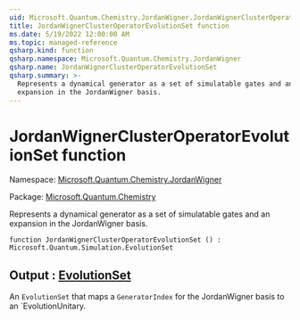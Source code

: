 ```yaml
---
uid: Microsoft.Quantum.Chemistry.JordanWigner.JordanWignerClusterOperatorEvolutionSet
title: JordanWignerClusterOperatorEvolutionSet function
ms.date: 5/19/2022 12:00:00 AM
ms.topic: managed-reference
qsharp.kind: function
qsharp.namespace: Microsoft.Quantum.Chemistry.JordanWigner
qsharp.name: JordanWignerClusterOperatorEvolutionSet
qsharp.summary: >-
  Represents a dynamical generator as a set of simulatable gates and an
  expansion in the JordanWigner basis.
---
```


# JordanWignerClusterOperatorEvolutionSet function

Namespace: [Microsoft.Quantum.Chemistry.JordanWigner](xref:Microsoft.Quantum.Chemistry.JordanWigner)

Package: [Microsoft.Quantum.Chemistry](https://nuget.org/packages/Microsoft.Quantum.Chemistry)


Represents a dynamical generator as a set of simulatable gates and anexpansion in the JordanWigner basis.

```qsharp
function JordanWignerClusterOperatorEvolutionSet () : Microsoft.Quantum.Simulation.EvolutionSet
```


## Output : [EvolutionSet](xref:Microsoft.Quantum.Simulation.EvolutionSet)

An `EvolutionSet` that maps a `GeneratorIndex` for the JordanWigner basis toan `EvolutionUnitary.